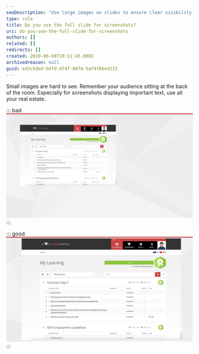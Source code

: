 ```yaml
---
seoDescription: "Use large images on slides to ensure clear visibility from the back row and prioritize important text."
type: rule
title: Do you use the full slide for screenshots?
uri: do-you-use-the-full-slide-for-screenshots
authors: []
related: []
redirects: []
created: 2010-06-08T10:11:45.000Z
archivedreason: null
guid: e42c5ded-bdfd-474f-8074-5af4f6be4213
---
```

Small images are hard to see. Remember your audience sitting at the back of the room. Especially for screenshots displaying important text, use all your real estate.  

<!--endintro-->

::: bad
![Figure: Bad example - the image doesn't cover the whole slide](smallbad.jpg)
:::

::: good
![Figure: Good example - Cover the whole slide with your image to make it easier for people to see from the back row](goodbig.jpg)
:::
